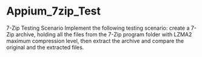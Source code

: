 # Appium_7zip_Test

7-Zip Testing Scenario
Implement the following testing scenario: create a 7-Zip archive, holding all the files from the 7-Zip program folder with LZMA2 maximum compression level, then extract the archive and compare the original and the extracted files.
